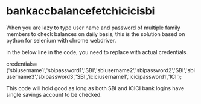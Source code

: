 # bankaccbalancefetchicicisbi
When you are lazy to type user name and password of multiple family members to check balances on daily basis, this is the solution based on python for selenium with chrome webdriver.

in the below line in the code, you need to replace with actual credentials.

credentials=('sbiusername1','sbipassword1','SBI','sbiusername2','sbipassword2','SBI','sbiusername3','sbipassword3','SBI','iciciusername1','icicipassword1','ICI');

This code will hold good as long as both SBI and ICICI bank logins have single savings account to be checked. 
